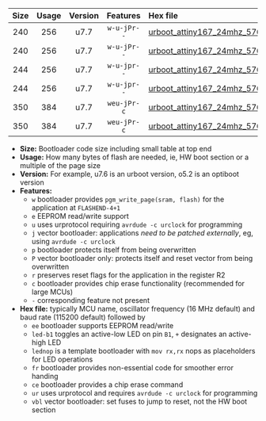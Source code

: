 |Size|Usage|Version|Features|Hex file|
|:-:|:-:|:-:|:-:|:--|
|240|256|u7.7|`w-u-jPr--`|[urboot_attiny167_24mhz_57600bps_led+b1_ur_vbl.hex](https://raw.githubusercontent.com/stefanrueger/urboot.hex/main/mcus/attiny167/fcpu_24mhz/57600_bps/urboot_attiny167_24mhz_57600bps_led+b1_ur_vbl.hex)|
|240|256|u7.7|`w-u-jPr--`|[urboot_attiny167_24mhz_57600bps_lednop_ur_vbl.hex](https://raw.githubusercontent.com/stefanrueger/urboot.hex/main/mcus/attiny167/fcpu_24mhz/57600_bps/urboot_attiny167_24mhz_57600bps_lednop_ur_vbl.hex)|
|244|256|u7.7|`w-u-jpr--`|[urboot_attiny167_24mhz_57600bps_led+b1_fr_ur_vbl.hex](https://raw.githubusercontent.com/stefanrueger/urboot.hex/main/mcus/attiny167/fcpu_24mhz/57600_bps/urboot_attiny167_24mhz_57600bps_led+b1_fr_ur_vbl.hex)|
|244|256|u7.7|`w-u-jpr--`|[urboot_attiny167_24mhz_57600bps_lednop_fr_ur_vbl.hex](https://raw.githubusercontent.com/stefanrueger/urboot.hex/main/mcus/attiny167/fcpu_24mhz/57600_bps/urboot_attiny167_24mhz_57600bps_lednop_fr_ur_vbl.hex)|
|350|384|u7.7|`weu-jPr-c`|[urboot_attiny167_24mhz_57600bps_ee_led+b1_fr_ce_ur_vbl.hex](https://raw.githubusercontent.com/stefanrueger/urboot.hex/main/mcus/attiny167/fcpu_24mhz/57600_bps/urboot_attiny167_24mhz_57600bps_ee_led+b1_fr_ce_ur_vbl.hex)|
|350|384|u7.7|`weu-jPr-c`|[urboot_attiny167_24mhz_57600bps_ee_lednop_fr_ce_ur_vbl.hex](https://raw.githubusercontent.com/stefanrueger/urboot.hex/main/mcus/attiny167/fcpu_24mhz/57600_bps/urboot_attiny167_24mhz_57600bps_ee_lednop_fr_ce_ur_vbl.hex)|

- **Size:** Bootloader code size including small table at top end
- **Usage:** How many bytes of flash are needed, ie, HW boot section or a multiple of the page size
- **Version:** For example, u7.6 is an urboot version, o5.2 is an optiboot version
- **Features:**
  + `w` bootloader provides `pgm_write_page(sram, flash)` for the application at `FLASHEND-4+1`
  + `e` EEPROM read/write support
  + `u` uses urprotocol requiring `avrdude -c urclock` for programming
  + `j` vector bootloader: applications *need to be patched externally*, eg, using `avrdude -c urclock`
  + `p` bootloader protects itself from being overwritten
  + `P` vector bootloader only: protects itself and reset vector from being overwritten
  + `r` preserves reset flags for the application in the register R2
  + `c` bootloader provides chip erase functionality (recommended for large MCUs)
  + `-` corresponding feature not present
- **Hex file:** typically MCU name, oscillator frequency (16 MHz default) and baud rate (115200 default) followed by
  + `ee` bootloader supports EEPROM read/write
  + `led-b1` toggles an active-low LED on pin `B1`, `+` designates an active-high LED
  + `lednop` is a template bootloader with `mov rx,rx` nops as placeholders for LED operations
  + `fr` bootloader provides non-essential code for smoother error handing
  + `ce` bootloader provides a chip erase command
  + `ur` uses urprotocol and requires `avrdude -c urclock` for programming
  + `vbl` vector bootloader: set fuses to jump to reset, not the HW boot section
